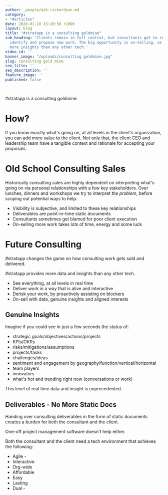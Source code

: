 ```yaml
---
author: _people/ash-richardson.md
category:
- "#articles"
date: 2020-01-10 15:20:58 +1000
layout: blog
title: "#stratapp is a consulting goldmine"
sub_heading: 'Clients remain in full control, but consultants get to rethink how they
  identify and propose new work. The big opportunity is on-selling, as #stratapp provides
  more insights than any other tech.'
video_id: ''
banner_image: "/uploads/consulting goldmine.jpg"
slug: consulting gold mine
seo_title: ''
seo_description: ''
feature_image: ''
published: false

---
```

\#stratapp is a consulting goldmine.

# How?

If you know exactly what's going on, at all levels in the client's organization, you can add more value to the client.  Not only that, the client CEO and leadership team have a tangible context and rationale for accepting your proposals.

# Old School Consulting Sales

Historically consulting sales are highly dependent on interpreting what's going on via personal relationships with a few key stakeholders.  Over lunches, dinners and workshops we try to interpret _the problem_, before scoping out potential ways to help.

* Visibility is subjective, and limited to these key relationships
* Deliverables are point-in-time static documents
* Consultants sometimes get blamed for poor client execution
* On-selling more work takes lots of time, energy and some luck

# Future Consulting

\#stratapp changes the game on how consulting work gets sold and delivered.

\#stratapp provides more data and insights than any other tech.

* See everything, at all levels in real time
* Deliver work in a way that is alive and interactive
* Derisk your work, by proactively assisting on blockers
* On-sell with data, genuine insights and aligned interests

## Genuine Insights

Imagine if you could see in just a few seconds the status of:

* strategic goals/objectives/actions/projects
* KPIs/OKRs
* risks/mitigations/assumptions
* projects/tasks
* challenges/ideas
* sentiment and engagement by geography/function/vertical/horizontal
* team players
* innovators
* what's hot and trending right now (conversations or work)

This level of real time data and insight is unprecedented.

## Deliverables - No More Static Docs

Handing over consulting deliverables in the form of static documents creates a burden for both the consultant and the client.

One-off project management software doesn't help either.

Both the consultant and the client need a tech environment that achieves the following:

* Agile -
* Interactive
* Org-wide
* Affordable
* Easy
* Lasting
* Dual - 